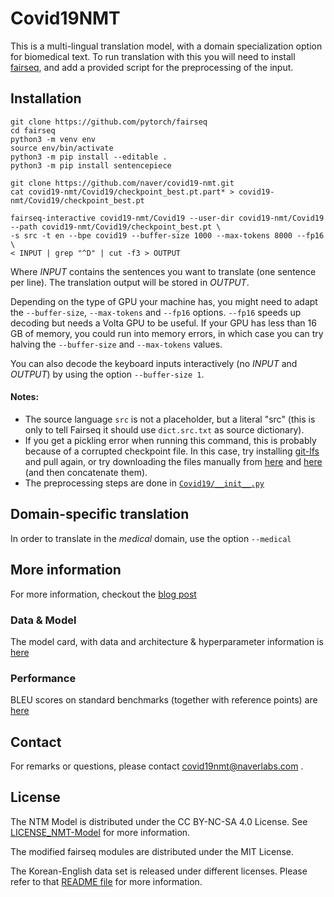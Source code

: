 # Covid19NMT

This is a multi-lingual translation model, with a domain specialization option for biomedical text.
To run translation with this you will need to install [fairseq](https://github.com/pytorch/fairseq), and add a provided script for the preprocessing of the input.

## Installation

```
git clone https://github.com/pytorch/fairseq
cd fairseq
python3 -m venv env
source env/bin/activate
python3 -m pip install --editable .
python3 -m pip install sentencepiece

git clone https://github.com/naver/covid19-nmt.git
cat covid19-nmt/Covid19/checkpoint_best.pt.part* > covid19-nmt/Covid19/checkpoint_best.pt

fairseq-interactive covid19-nmt/Covid19 --user-dir covid19-nmt/Covid19 --path covid19-nmt/Covid19/checkpoint_best.pt \
-s src -t en --bpe covid19 --buffer-size 1000 --max-tokens 8000 --fp16 \
< INPUT | grep "^D" | cut -f3 > OUTPUT
```

Where _INPUT_ contains the sentences you want to translate (one sentence per line). The translation output will be stored in _OUTPUT_.

Depending on the type of GPU your machine has, you might need to adapt the `--buffer-size`, `--max-tokens` and `--fp16` options. `--fp16` speeds up decoding but needs a Volta GPU to be useful. If your GPU has less than 16 GB of memory, you could run into memory errors, in which case you can try halving the `--buffer-size` and `--max-tokens` values.

You can also decode the keyboard inputs interactively (no _INPUT_ and _OUTPUT_) by using the option `--buffer-size 1`.

#### Notes:
- The source language `src` is not a placeholder, but a literal "src" (this is only to tell Fairseq it should use `dict.src.txt` as source dictionary).
- If you get a pickling error when running this command, this is probably because of a corrupted checkpoint file. In this case, try installing [git-lfs](https://git-lfs.github.com/) and pull again, or try downloading the files manually from [here](Covid19/checkpoint_best.pt.part1?raw=true) and [here](Covid19/checkpoint_best.pt.part2?raw=true) (and then concatenate them).
- The preprocessing steps are done in [`Covid19/__init__.py`](Covid19/__init__.py)

## Domain-specific translation
In order to translate in the _medical_ domain, use the option `--medical`

## More information
For more information, checkout the [blog post](https://europe.naverlabs.com/blog/a-machine-translation-model-for-covid-19-research/)

### Data & Model
The model card, with data and architecture & hyperparameter information is [here](modelcard.md)

### Performance
BLEU scores on standard benchmarks (together with reference points) are [here](benchmarks.md)


## Contact
For remarks or questions, please contact covid19nmt@naverlabs.com .

## License
The NTM Model is distributed under the CC BY-NC-SA 4.0 License. See [LICENSE_NMT-Model](LICENSE_NMT-Model.txt) for more information.

The modified fairseq modules are distributed under the MIT License.

The Korean-English data set is released under different licenses. Please refer to that [README file](covid_biomed/README.md) for more information.

